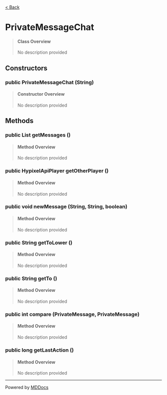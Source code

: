 [< Back](README.md)
# PrivateMessageChat #
>#### Class Overview ####
>No description provided
## Constructors ##
### public PrivateMessageChat (String) ###
>#### Constructor Overview ####
>No description provided
>
## Methods ##
### public List getMessages () ###
>#### Method Overview ####
>No description provided
>
### public HypixelApiPlayer getOtherPlayer () ###
>#### Method Overview ####
>No description provided
>
### public void newMessage (String, String, boolean) ###
>#### Method Overview ####
>No description provided
>
### public String getToLower () ###
>#### Method Overview ####
>No description provided
>
### public String getTo () ###
>#### Method Overview ####
>No description provided
>
### public int compare (PrivateMessage, PrivateMessage) ###
>#### Method Overview ####
>No description provided
>
### public long getLastAction () ###
>#### Method Overview ####
>No description provided
>

---
Powered by [MDDocs](https://github.com/VRCube/MDDocs)